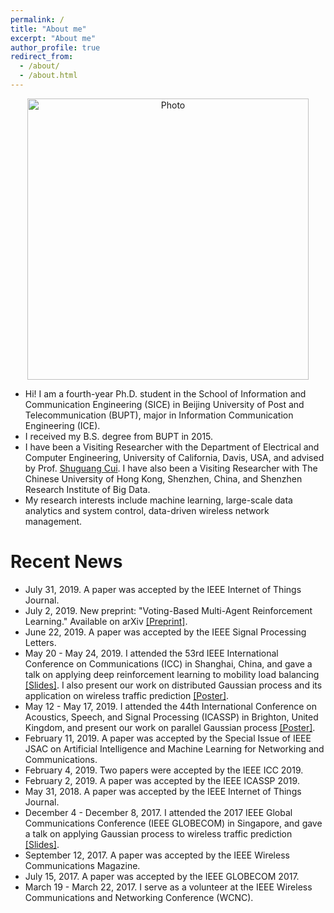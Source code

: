 ```yaml
---
permalink: /
title: "About me"
excerpt: "About me"
author_profile: true
redirect_from: 
  - /about/
  - /about.html
---
```


<p align="center">
  <img src="https://gitxuy.github.io//files/XuY.jpg?raw=true" alt="Photo" style="width: 450px;"/> 
</p>

* Hi! I am a fourth-year Ph.D. student in the School of Information and Communication Engineering (SICE) in Beijing University of Post and Telecommunication (BUPT), major in Information Communication Engineering (ICE). 
* I received my B.S. degree from BUPT in 2015. 
* I have been a Visiting Researcher with the Department of Electrical and Computer Engineering, University of California, Davis, USA, and advised by Prof. [Shuguang Cui](https://faculty.engineering.ucdavis.edu/cui/). I have also been a Visiting Researcher with The Chinese University of Hong Kong, Shenzhen, China, and Shenzhen Research Institute of Big Data. 
* My research interests include machine learning, large-scale data analytics and system control, data-driven wireless network management.

# Recent News
* July 31, 2019. A paper was accepted by the IEEE Internet of Things Journal.
* July 2, 2019. New preprint: "Voting-Based Multi-Agent Reinforcement Learning." Available on arXiv [[Preprint]](https://arxiv.org/abs/1907.01385).
* June 22, 2019. A paper was accepted by the IEEE Signal Processing Letters.
* May 20 - May 24, 2019. I attended the  53rd IEEE International Conference on Communications (ICC) in Shanghai, China, and gave a talk on applying deep reinforcement learning to mobility load balancing [[Slides]](http://gitxuy.github.io/files/ICC2019_DRL.pdf). I also present our work on distributed Gaussian process and its application on wireless traffic prediction [[Poster]](http://gitxuy.github.io/files/ICC2019_GP.pdf).
* May 12 - May 17, 2019. I attended the 44th International Conference on Acoustics, Speech, and Signal Processing (ICASSP) in Brighton, United Kingdom, and present our work on parallel Gaussian process [[Poster]](http://gitxuy.github.io/files/ICASSP2019_GP.pdf).
* February 11, 2019. A paper was accepted by the Special Issue of IEEE JSAC on Artificial Intelligence and Machine Learning for Networking and Communications.
* February 4, 2019. Two papers were accepted by the IEEE ICC 2019.
* February 2, 2019. A paper was accepted by the IEEE ICASSP 2019.
* May 31, 2018. A paper was accepted by the IEEE Internet of Things Journal.
* December 4 - December 8, 2017. I attended the 2017 IEEE Global Communications Conference (IEEE GLOBECOM) in Singapore, and gave a talk on applying Gaussian process to wireless traffic prediction [[Slides]](http://gitxuy.github.io/files/GlobeCom17_GP.pdf).
* September 12, 2017. A paper was accepted by the IEEE Wireless Communications Magazine.
* July 15, 2017. A paper was accepted by the IEEE GLOBECOM 2017.
* March 19 - March 22, 2017. I serve as a volunteer at the IEEE Wireless Communications and Networking Conference (WCNC).